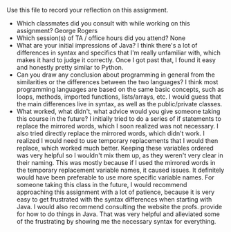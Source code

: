 Use this file to record your reflection on this assignment.

- Which classmates did you consult with while working on this assignment?
George Rogers
- Which session(s) of TA / office hours did you attend?
None 
- What are your initial impressions of Java? 
I think there's a lot of differences in syntax and specifics that I'm really unfamiliar with, which makes it hard to 
judge it correctly. Once I got past that, I found it easy and honestly pretty similar to Python. 
- Can you draw any conclusion about programming in general from the similarities or the differences between the two languages? 
I think most programming languages are based on the same basic concepts, such as loops, methods, imported functions, lists/arrays, etc. I would guess that the main differences live in syntax, as well as the public/private classes. 
- What worked, what didn't, what advice would you give someone taking this course in the future?
I initially tried to do a series of if statements to replace the mirrored words, which I soon realized was not necessary. I also tried directly replace the mirrored words, which didn't work. I realized I would need to use temporary replacements that I would then replace, which worked much better. Keeping these variables ordered was very helpful so I wouldn't mix them up, as they weren't very clear in their naming. This was mostly because if I used the mirrored words in the temporary replacement variable names, it caused issues. It definitely would have been preferable to use more specific variable names. For someone taking this class in the future, I would recommend approaching this assignment with a lot of patience, because it is very easy to get frustrated with the syntax differences when starting with Java. I would also recommend consulting the website the profs. provide for how to do things in Java. That was very helpful and alleviated some of the frustrating by showing me the necessary syntax for everything. 
